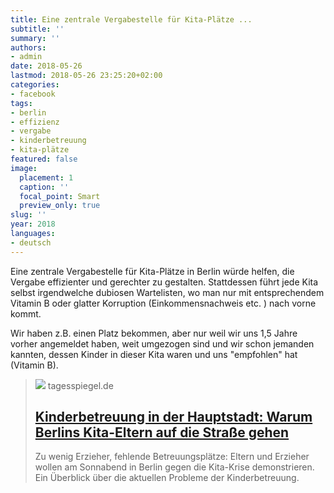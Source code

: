```yaml
---
title: Eine zentrale Vergabestelle für Kita-Plätze ...
subtitle: ''
summary: ''
authors:
- admin
date: 2018-05-26
lastmod: 2018-05-26 23:25:20+02:00
categories:
- facebook
tags:
- berlin
- effizienz
- vergabe
- kinderbetreuung
- kita-plätze
featured: false
image:
  placement: 1
  caption: ''
  focal_point: Smart
  preview_only: true
slug: ''
year: 2018
languages:
- deutsch
---
```


Eine zentrale Vergabestelle für Kita-Plätze in Berlin würde helfen, die Vergabe effizienter und gerechter zu gestalten. Stattdessen führt jede Kita selbst irgendwelche dubiosen Wartelisten, wo man nur mit entsprechendem Vitamin B oder glatter Korruption (Einkommensnachweis etc. ) nach vorne kommt. 

Wir haben z.B. einen  Platz bekommen, aber nur weil wir uns 1,5 Jahre vorher angemeldet haben, weit umgezogen sind und wir schon jemanden kannten, dessen Kinder in dieser Kita waren und uns "empfohlen" hat (Vitamin B).
> [![](https://www.tagesspiegel.de/berlin/images/kindertagesstatte-7555/alternates/BASE_16_9_W1400/kindertagesstaette-7555.jpeg)](https://www.tagesspiegel.de/berlin/kinderbetreuung-in-der-hauptstadt-warum-berlins-kita-eltern-auf-die-strasse-gehen/22601480.html)
> tagesspiegel.de
> ## [Kinderbetreuung in der Hauptstadt: Warum Berlins Kita-Eltern auf die Straße gehen](https://www.tagesspiegel.de/berlin/kinderbetreuung-in-der-hauptstadt-warum-berlins-kita-eltern-auf-die-strasse-gehen/22601480.html)
>
>Zu wenig Erzieher, fehlende Betreuungsplätze: Eltern und Erzieher wollen am Sonnabend in Berlin gegen die Kita-Krise demonstrieren. Ein Überblick über die aktuellen Probleme der Kinderbetreuung.